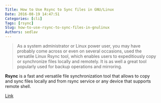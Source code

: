```yaml
---
Title: How to Use Rsync to Sync files in GNU/Linux
Date: 2016-08-19 14:47:51
Categories: [cli]
Tags: [rsync]
Slug: how-to-use-rsync-to-sync-files-in-gnulinux
Authors: sedlav
---
```


> As a system administrator or Linux power user, you may have probably come across or even on several occasions, used the versatile Linux Rsync tool, which enables users to expeditiously copy or synchronize files locally and remotely. It is as well a great tool popularly used for backup operations and mirroring.

**Rsync** is a fast and versatile file synchronization tool that allows to copy and sync files locally and from rsync service or any device that supports remote shell.

[Link](http://www.tecmint.com/sync-new-changed-modified-files-rsync-linux/#)
